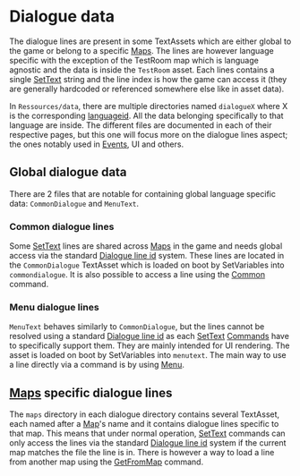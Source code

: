 # Dialogue data

The dialogue lines are present in some TextAssets which are either global to the game or belong to a specific [Maps](../Enums%20and%20IDs/Maps.md). The lines are however language specific with the exception of the TestRoom map which is language agnostic and the data is inside the `TestRoom` asset. Each lines contains a single [SetText](../SetText/SetText.md) string and the line index is how the game can access it (they are generally hardcoded or referenced somewhere else like in asset data).

In `Ressources/data`, there are multiple directories named `dialogueX` where X is the corresponding [languageid](../SetText/languageid.md). All the data belonging specifically to that language are inside. The different files are documented in each of their respective pages, but this one will focus more on the dialogue lines aspect; the ones notably used in [Events](../Enums%20and%20IDs/Events.md), UI and others.

## Global dialogue data

There are 2 files that are notable for containing global language specific data: `CommonDialogue` and `MenuText`.

### Common dialogue lines

Some [SetText](../SetText/SetText.md) lines are shared across [Maps](../Enums%20and%20IDs/Maps.md) in the game and needs global access via the standard [Dialogue line id](../SetText/Commands/Dialogue%20line%20id.md) system. These lines are located in the `CommonDialogue` TextAsset which is loaded on boot by SetVariables into `commondialogue`. It is also possible to access a line using the [Common](../SetText/Commands/Individual%20commands/Common.md) command.

### Menu dialogue lines

`MenuText` behaves similarly to `CommonDialogue`, but the lines cannot be resolved using a standard [Dialogue line id](../SetText/Commands/Dialogue%20line%20id.md) as each [SetText](../SetText/SetText.md) [Commands](../SetText/Commands/Commands.md) have to specifically support them. They are mainly intended for UI rendering. The asset is loaded on boot by SetVariables into `menutext`. The main way to use a line directly via a command is by using [Menu](../SetText/Commands/Individual%20commands/Menu.md).

## [Maps](../Enums%20and%20IDs/Maps.md) specific dialogue lines

The `maps` directory in each dialogue directory contains several TextAsset, each named after a [Map](../Enums%20and%20IDs/Maps.md)'s name and it contains dialogue lines specific to that map. This means that under normal operation, [SetText](../SetText/SetText.md) commands can only access the lines via the standard [Dialogue line id](../SetText/Commands/Dialogue%20line%20id.md) system if the current map matches the file the line is in. There is however a way to load a line from another map using the [GetFromMap](../SetText/Commands/Individual%20commands/GetFromMap.md) command.
